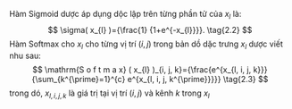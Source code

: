 Hàm Sigmoid dược áp dụng dộc lập trên từng phần tử của $x_{l}$ là:
$$
\sigma( x_{l} )={\frac{1} {1+e^{-x_{l}}}}. \tag{2.2}
$$
Hàm Softmax cho $x_{l}$ cho từng vị trí $( i, j )$ trong bản dồ dặc trưng $x_{l}$ dược
viết nhu sau:
$$
\mathrm{S o f t m a x} ( x_{l} )_{i, j, k}={\frac{e^{x_{l, i, j, k}}} {\sum_{k^{\prime}=1}^{c} e^{x_{l, i, j, k^{\prime}}}}} \tag{2.3}
$$
trong dó,
 $x_{l, i, j, k}$ là giá trị tại vị trí $( i, j )$ và kênh $k$ trong $x_{l}$ 
